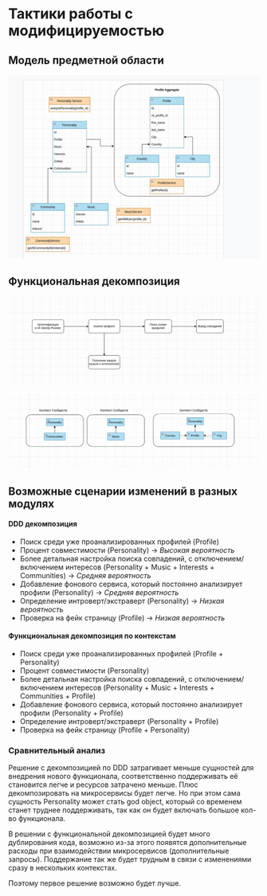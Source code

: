 # Тактики работы с модифицируемостью

## Модель предметной области

![Domain](domain.png)

## Функциональная декомпозиция

![Functional](Functional.png)

![Contexts.png](Contexts.png)

## Возможные сценарии изменений в разных модулях

#### DDD декомпозиция

* Поиск среди уже проанализированных профилей (Profile)
* Процент совместимости (Personality) -> _Высокая вероятность_
* Более детальная настройка поиска совпадений, с отключением/включением интересов (Personality + Music + Interests +
  Communities) -> _Средняя вероятность_
* Добавление фонового сервиса, который постоянно анализирует профили (Personality) -> _Средняя вероятность_
* Определение интроверт/экстраверт (Personality) -> _Низкая вероятность_
* Проверка на фейк страницу (Profile) -> _Низкая вероятность_

#### Функциональная декомпозиция по контекстам

* Поиск среди уже проанализированных профилей (Profile + Personality)
* Процент совместимости (Personality)
* Более детальная настройка поиска совпадений, с отключением/включением интересов (Personality + Music + Interests +
  Communities + Profile)
* Добавление фонового сервиса, который постоянно анализирует профили (Personality + Profile)
* Определение интроверт/экстраверт (Personality + Profile)
* Проверка на фейк страницу (Profile + Personality)

### Сравнительный анализ

Решение с декомпозицией по DDD затрагивает меньше сущностей для внедрения нового функционала, соответственно
поддерживать её
становится легче и ресурсов затрачено меньше. Плюс декомпозировать на микросервисы будет легче. Но при этом сама
сущность Personality может стать god object, который со временем станет труднее
поддерживать, так как он будет включать большое кол-во функционала.

В решении с функциональной декомпозицией будет много дублирования кода, возможно из-за этого появятся дополнительные
расходы при взаимодействии микросервисов (дополнительные запросы). Поддержание так же будет трудным в связи с
изменениями сразу в нескольких контекстах.

Поэтому первое решение возможно будет лучше.

